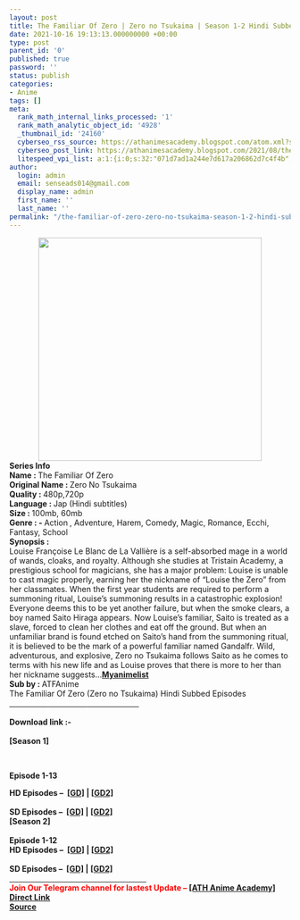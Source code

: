 ```yaml
---
layout: post
title: The Familiar Of Zero | Zero no Tsukaima | Season 1-2 Hindi Subbed [Completed]
date: 2021-10-16 19:13:13.000000000 +00:00
type: post
parent_id: '0'
published: true
password: ''
status: publish
categories:
- Anime
tags: []
meta:
  rank_math_internal_links_processed: '1'
  rank_math_analytic_object_id: '4928'
  _thumbnail_id: '24160'
  cyberseo_rss_source: https://athanimesacademy.blogspot.com/atom.xml?start-index=151&max-results=150
  cyberseo_post_link: https://athanimesacademy.blogspot.com/2021/08/the-familiar-of-zero-zero-no-tsukaima.html
  litespeed_vpi_list: a:1:{i:0;s:32:"071d7ad1a244e7d617a206862d7c4f4b";}
author:
  login: admin
  email: senseads014@gmail.com
  display_name: admin
  first_name: ''
  last_name: ''
permalink: "/the-familiar-of-zero-zero-no-tsukaima-season-1-2-hindi-subbed-completed/"
---
```

<div class="separator" style="clear: both; text-align: center;"> <a href="https://lh3.googleusercontent.com/-nKw5g3Dxqds/YJOG8IvbcJI/AAAAAAAAChs/sB02mgVm6jgYOG-YWzlJD9TgcWuLg3mIACLcBGAsYHQ/s1600/1620281068330779-0.png" style="margin-left: 1em; margin-right: 1em;"> <img border="0" src="{{ site.baseurl }}/assets/2021/10/1620281068330779-0.png" width="400" /> </a></div>
<div></div>
<div><b>Series Info</b></div>
<div></div>
<div><b>Name : </b>The Familiar Of Zero</div>
<div><b>Original Name : </b>Zero No Tsukaima</div>
<div><b>Quality : </b>480p,720p</div>
<div><b>Language : </b>Jap (Hindi subtitles)</div>
<div><b>Size : </b>100mb, 60mb</div>
<div><b>Genre : - </b>Action<b>&nbsp;</b>, Adventure, Harem, Comedy, Magic, Romance, Ecchi, Fantasy, School</div>
<div></div>
<div><b>Synopsis :</b></div>
<div>Louise Françoise Le Blanc de La Vallière is a self-absorbed mage in a world of wands, cloaks, and royalty. Although she studies at Tristain Academy, a prestigious school for magicians, she has a major problem: Louise is unable to cast magic properly, earning her the nickname of “Louise the Zero” from her classmates. When the first year students are required to perform a summoning ritual, Louise’s summoning results in a catastrophic explosion! Everyone deems this to be yet another failure, but when the smoke clears, a boy named Saito Hiraga appears. Now Louise’s familiar, Saito is treated as a slave, forced to clean her clothes and eat off the ground. But when an unfamiliar brand is found etched on Saito’s hand from the summoning ritual, it is believed to be the mark of a powerful familiar named Gandalfr. Wild, adventurous, and explosive, Zero no Tsukaima follows Saito as he comes to terms with his new life and as Louise proves that there is more to her than her nickname suggests...<b><a href="https://myanimelist.net/anime/1195/Zero_no_Tsukaima">Myanimelist</a></b></div>
<div></div>
<div><b>Sub by : </b>ATFAnime</div>
<div></div>
<div>The Familiar Of Zero (Zero no Tsukaima) Hindi Subbed Episodes</div>
<div>
<div>
<div>
<div><b><u>&nbsp; &nbsp; &nbsp; &nbsp; &nbsp; &nbsp; &nbsp; &nbsp; &nbsp; &nbsp; &nbsp;</u></b><b><u>&nbsp; &nbsp; &nbsp; &nbsp; &nbsp; &nbsp; &nbsp; &nbsp; &nbsp; &nbsp; &nbsp;</u></b><b><u>&nbsp; &nbsp; &nbsp; &nbsp; &nbsp; &nbsp; &nbsp; &nbsp; &nbsp; &nbsp; &nbsp;</u></b><b><u>&nbsp; &nbsp; &nbsp; &nbsp;</u></b></div>
<div><b><br /></b></div>
<div><b>Download link :-</b></div>
<div><b><br /></b></div>
<div><b>[Season 1]</b></div>
<p><b />
<div><b><br /></b></div>
<p>Episode&nbsp;<b>1-13</b>
<div></div>
<div><b>HD Episodes –&nbsp;&nbsp;<a href="https://l4s.cc/a/e/JPZ/aHR0cHM6Ly9kcml2ZS5nb29nbGUuY29tL2ZvbGRlcnZpZXc/aWQ9MTRjUWs4aFRsRlU5TnNXR0VyVVNOdWEwSGI5dE9XRUdT">[GD]</a>&nbsp;|&nbsp;<a href="https://l4s.cc/a/e/JPZ/aHR0cHM6Ly9kcml2ZS5nb29nbGUuY29tL2ZvbGRlcnZpZXc/aWQ9MTRjUWs4aFRsRlU5TnNXR0VyVVNOdWEwSGI5dE9XRUdT">[GD2]</a></b></div>
<div><b>&nbsp;&nbsp; &nbsp; &nbsp; &nbsp; &nbsp; &nbsp; &nbsp; &nbsp;&nbsp;</b></div>
<div><b>SD Episodes –&nbsp;&nbsp;<a href="https://l4s.cc/a/e/JPZ/aHR0cHM6Ly9kcml2ZS5nb29nbGUuY29tL2ZvbGRlcnZpZXc/aWQ9MTRsX200S3c4WUh6bWpuRHFqTE1FVW5OakxmdldsbmJI">[GD]</a>&nbsp;|&nbsp;<a href="https://l4s.cc/a/e/JPZ/aHR0cHM6Ly9kcml2ZS5nb29nbGUuY29tL2ZvbGRlcnZpZXc/aWQ9MTRsX200S3c4WUh6bWpuRHFqTE1FVW5OakxmdldsbmJI">[GD2]</a></b></div>
</div>
<div></div>
<div><b>[Season 2]</b></div>
<div><b><br /></b></div>
<div><b>Episode</b>&nbsp;<b>1-12</b>
<div></div>
<div><b>HD Episodes –&nbsp;&nbsp;<a href="https://l4s.cc/a/e/JPZ/aHR0cHM6Ly9kcml2ZS5nb29nbGUuY29tL2ZvbGRlcnZpZXc/aWQ9MTR1S3JzREttZnJQYmExX1h1N1RYX3pEUEZCU2ZHVG5s">[GD]</a>&nbsp;|&nbsp;<a href="https://l4s.cc/a/e/JPZ/aHR0cHM6Ly9kcml2ZS5nb29nbGUuY29tL2ZvbGRlcnZpZXc/aWQ9MTR1S3JzREttZnJQYmExX1h1N1RYX3pEUEZCU2ZHVG5s">[GD2]</a></b></div>
<div><b>&nbsp;&nbsp; &nbsp; &nbsp; &nbsp; &nbsp; &nbsp; &nbsp; &nbsp;&nbsp;</b></div>
<div><b>SD Episodes –&nbsp;&nbsp;<a href="https://l4s.cc/a/e/JPZ/aHR0cHM6Ly9kcml2ZS5nb29nbGUuY29tL2ZvbGRlcnZpZXc/aWQ9MTU3TTRFcFlscDhDNHJ1dEFHN2hneUVMU3Vwb3ZYZ1VP">[GD]</a>&nbsp;|&nbsp;<a href="https://l4s.cc/a/e/JPZ/aHR0cHM6Ly9kcml2ZS5nb29nbGUuY29tL2ZvbGRlcnZpZXc/aWQ9MTU3TTRFcFlscDhDNHJ1dEFHN2hneUVMU3Vwb3ZYZ1VP">[GD2]</a></b></div>
</div>
<div></div>
<div>
<div>
<div><u>&nbsp; &nbsp; &nbsp; &nbsp; &nbsp; &nbsp; &nbsp; &nbsp; &nbsp; &nbsp; &nbsp; &nbsp; &nbsp; &nbsp; &nbsp; &nbsp; &nbsp; &nbsp; &nbsp; &nbsp; &nbsp;</u><u>&nbsp; &nbsp; &nbsp; &nbsp; &nbsp; &nbsp; &nbsp; &nbsp; &nbsp; &nbsp; &nbsp; &nbsp; &nbsp; &nbsp; &nbsp; &nbsp; &nbsp;</u></div>
<div></div>
<div><b><span style="color: red;">Join Our Telegram channel for lastest Update –&nbsp;</span><a href="http://telegram.me/athanimeacademy">[ATH Anime Academy]</a></b></div>
</div>
<div></div>
</div>
<div>
<div></div>
</div>
</div>
</div>
<link rel="stylesheet" href="https://cdnjs.cloudflare.com/ajax/libs/font-awesome/4.7.0/css/font-awesome.min.css" />
<div class="divbtn"> <a href="https://handymansurrender.com/fihup8buzv?key=94550f7ce39444073321dde3b8782f97" class="btn"><i class="fa fa-download"></i> Direct Link</a> <br /><a href="https://athanimesacademy.blogspot.com/2021/08/the-familiar-of-zero-zero-no-tsukaima.html">Source</a> </div>
